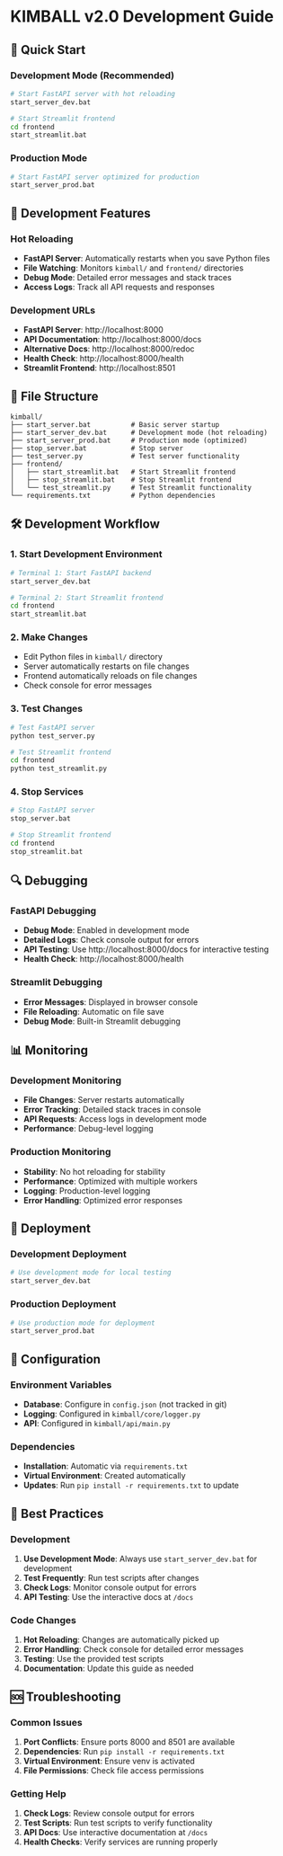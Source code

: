 # KIMBALL v2.0 Development Guide

## 🚀 Quick Start

### Development Mode (Recommended)
```bash
# Start FastAPI server with hot reloading
start_server_dev.bat

# Start Streamlit frontend
cd frontend
start_streamlit.bat
```

### Production Mode
```bash
# Start FastAPI server optimized for production
start_server_prod.bat
```

## 🔧 Development Features

### Hot Reloading
- **FastAPI Server**: Automatically restarts when you save Python files
- **File Watching**: Monitors `kimball/` and `frontend/` directories
- **Debug Mode**: Detailed error messages and stack traces
- **Access Logs**: Track all API requests and responses

### Development URLs
- **FastAPI Server**: http://localhost:8000
- **API Documentation**: http://localhost:8000/docs
- **Alternative Docs**: http://localhost:8000/redoc
- **Health Check**: http://localhost:8000/health
- **Streamlit Frontend**: http://localhost:8501

## 📁 File Structure

```
kimball/
├── start_server.bat          # Basic server startup
├── start_server_dev.bat      # Development mode (hot reloading)
├── start_server_prod.bat     # Production mode (optimized)
├── stop_server.bat           # Stop server
├── test_server.py            # Test server functionality
├── frontend/
│   ├── start_streamlit.bat   # Start Streamlit frontend
│   ├── stop_streamlit.bat    # Stop Streamlit frontend
│   └── test_streamlit.py     # Test Streamlit functionality
└── requirements.txt          # Python dependencies
```

## 🛠️ Development Workflow

### 1. Start Development Environment
```bash
# Terminal 1: Start FastAPI backend
start_server_dev.bat

# Terminal 2: Start Streamlit frontend
cd frontend
start_streamlit.bat
```

### 2. Make Changes
- Edit Python files in `kimball/` directory
- Server automatically restarts on file changes
- Frontend automatically reloads on file changes
- Check console for error messages

### 3. Test Changes
```bash
# Test FastAPI server
python test_server.py

# Test Streamlit frontend
cd frontend
python test_streamlit.py
```

### 4. Stop Services
```bash
# Stop FastAPI server
stop_server.bat

# Stop Streamlit frontend
cd frontend
stop_streamlit.bat
```

## 🔍 Debugging

### FastAPI Debugging
- **Debug Mode**: Enabled in development mode
- **Detailed Logs**: Check console output for errors
- **API Testing**: Use http://localhost:8000/docs for interactive testing
- **Health Check**: http://localhost:8000/health

### Streamlit Debugging
- **Error Messages**: Displayed in browser console
- **File Reloading**: Automatic on file save
- **Debug Mode**: Built-in Streamlit debugging

## 📊 Monitoring

### Development Monitoring
- **File Changes**: Server restarts automatically
- **Error Tracking**: Detailed stack traces in console
- **API Requests**: Access logs in development mode
- **Performance**: Debug-level logging

### Production Monitoring
- **Stability**: No hot reloading for stability
- **Performance**: Optimized with multiple workers
- **Logging**: Production-level logging
- **Error Handling**: Optimized error responses

## 🚀 Deployment

### Development Deployment
```bash
# Use development mode for local testing
start_server_dev.bat
```

### Production Deployment
```bash
# Use production mode for deployment
start_server_prod.bat
```

## 🔧 Configuration

### Environment Variables
- **Database**: Configure in `config.json` (not tracked in git)
- **Logging**: Configured in `kimball/core/logger.py`
- **API**: Configured in `kimball/api/main.py`

### Dependencies
- **Installation**: Automatic via `requirements.txt`
- **Virtual Environment**: Created automatically
- **Updates**: Run `pip install -r requirements.txt` to update

## 📝 Best Practices

### Development
1. **Use Development Mode**: Always use `start_server_dev.bat` for development
2. **Test Frequently**: Run test scripts after changes
3. **Check Logs**: Monitor console output for errors
4. **API Testing**: Use the interactive docs at `/docs`

### Code Changes
1. **Hot Reloading**: Changes are automatically picked up
2. **Error Handling**: Check console for detailed error messages
3. **Testing**: Use the provided test scripts
4. **Documentation**: Update this guide as needed

## 🆘 Troubleshooting

### Common Issues
1. **Port Conflicts**: Ensure ports 8000 and 8501 are available
2. **Dependencies**: Run `pip install -r requirements.txt`
3. **Virtual Environment**: Ensure venv is activated
4. **File Permissions**: Check file access permissions

### Getting Help
1. **Check Logs**: Review console output for errors
2. **Test Scripts**: Run test scripts to verify functionality
3. **API Docs**: Use interactive documentation at `/docs`
4. **Health Checks**: Verify services are running properly
